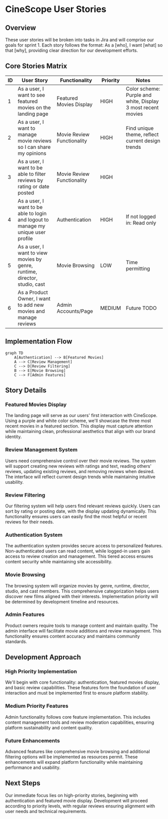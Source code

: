 # CineScope User Stories

## Overview

These user stories will be broken into tasks in Jira and will comprise our goals for sprint 1. Each story follows the format: As a [who], I want [what] so that [why], providing clear direction for our development efforts.

## Core Stories Matrix

| ID | User Story | Functionality | Priority | Notes |
|----|------------|--------------|----------|--------|
| 1 | As a user, I want to see featured movies on the landing page | Featured Movies Display | HIGH | Color scheme: Purple and white, Display 3 most recent movies |
| 2 | As a user, I want to manage movie reviews so I can share my opinions | Movie Review Functionality | HIGH | Find unique theme, reflect current design trends |
| 3 | As a user, I want to be able to filter reviews by rating or date posted | Movie Review Functionality | HIGH | |
| 4 | As a user, I want to be able to login and logout to manage my unique user profile | Authentication | HIGH | If not logged in: Read only |
| 5 | As a user, I want to view movies by genre, runtime, director, studio, cast | Movie Browsing | LOW | Time permitting |
| 6 | As a Product Owner, I want to add new movies and manage reviews | Admin Accounts/Page | MEDIUM | Future TODO |

## Implementation Flow

```mermaid
graph TD
    A[Authentication] --> B[Featured Movies]
    A --> C[Review Management]
    C --> D[Review Filtering]
    B --> E[Movie Browsing]
    C --> F[Admin Features]
```

## Story Details

### Featured Movies Display
The landing page will serve as our users' first interaction with CineScope. Using a purple and white color scheme, we'll showcase the three most recent movies in a featured section. This display must capture attention while maintaining clean, professional aesthetics that align with our brand identity.

### Review Management System
Users need comprehensive control over their movie reviews. The system will support creating new reviews with ratings and text, reading others' reviews, updating existing reviews, and removing reviews when desired. The interface will reflect current design trends while maintaining intuitive usability.

### Review Filtering
Our filtering system will help users find relevant reviews quickly. Users can sort by rating or posting date, with the display updating dynamically. This functionality ensures users can easily find the most helpful or recent reviews for their needs.

### Authentication System
The authentication system provides secure access to personalized features. Non-authenticated users can read content, while logged-in users gain access to review creation and management. This tiered access ensures content security while maintaining site accessibility.

### Movie Browsing
The browsing system will organize movies by genre, runtime, director, studio, and cast members. This comprehensive categorization helps users discover new films aligned with their interests. Implementation priority will be determined by development timeline and resources.

### Admin Features
Product owners require tools to manage content and maintain quality. The admin interface will facilitate movie additions and review management. This functionality ensures content accuracy and maintains community standards.

## Development Approach

### High Priority Implementation
We'll begin with core functionality: authentication, featured movies display, and basic review capabilities. These features form the foundation of user interaction and must be implemented first to ensure platform stability.

### Medium Priority Features
Admin functionality follows core feature implementation. This includes content management tools and review moderation capabilities, ensuring platform sustainability and content quality.

### Future Enhancements
Advanced features like comprehensive movie browsing and additional filtering options will be implemented as resources permit. These enhancements will expand platform functionality while maintaining performance and usability.

## Next Steps
Our immediate focus lies on high-priority stories, beginning with authentication and featured movie display. Development will proceed according to priority levels, with regular reviews ensuring alignment with user needs and technical requirements.
